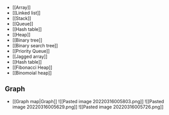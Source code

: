- [[Array]]
- [[Linked list]]
- [[Stack]]
- [[Queue]]
- [[Hash table]]
- [[Heap]]
- [[Binary tree]]
- [[Binary search tree]]
- [[Priority Queue]]
- [[Jagged array]]
- [[Hash table]]
- [[Fibonacci Heap]]
- [[Binomoial heap]]
## Graph
- [[Graph map|Graph]]
![[Pasted image 20220316005803.png]]
![[Pasted image 20220316005629.png]]
![[Pasted image 20220316005726.png]]